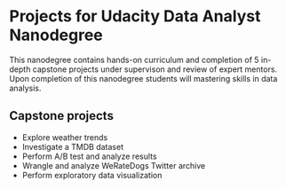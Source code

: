 # Projects for Udacity Data Analyst Nanodegree

This nanodegree contains hands-on curriculum and completion of 5 in-depth capstone projects under supervison and review of expert mentors. Upon completion of this nanodegree students will mastering skills in data analysis.

## Capstone projects

- Explore weather trends
- Investigate a TMDB dataset
- Perform A/B test and analyze results
- Wrangle and analyze WeRateDogs Twitter archive
- Perform exploratory data visualization

